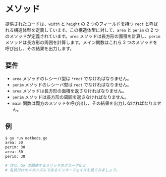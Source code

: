 # メソッド

提供されたコードは、`width` と `height` の 2 つのフィールドを持つ `rect` と呼ばれる構造体型を定義しています。この構造体型に対して、`area` と `perim` の 2 つのメソッドが定義されています。`area` メソッドは長方形の面積を計算し、`perim` メソッドは長方形の周囲を計算します。メイン関数はこれら 2 つのメソッドを呼び出し、その結果を出力します。

## 要件

- `area` メソッドのレシーバ型は `*rect` でなければなりません。
- `perim` メソッドのレシーバ型は `rect` でなければなりません。
- `area` メソッドは長方形の面積を返さなければなりません。
- `perim` メソッドは長方形の周囲を返さなければなりません。
- `main` 関数は両方のメソッドを呼び出し、その結果を出力しなければなりません。

## 例

```sh
$ go run methods.go
area: 50
perim: 30
area: 50
perim: 30

# 次に、Go の関連するメソッドのグループ化と
# 名前付けのメカニズムであるインターフェイスを見てみましょう。
```
